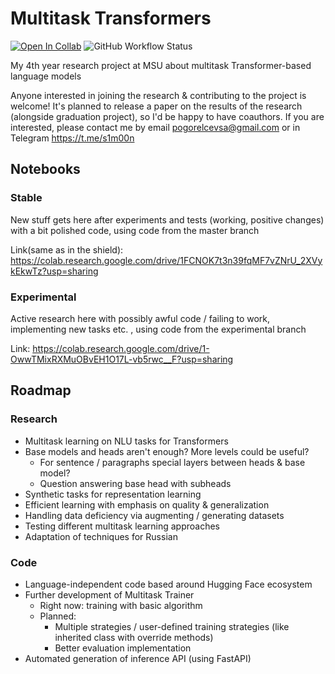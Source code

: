 # Multitask Transformers

[![Open In Collab](https://colab.research.google.com/assets/colab-badge.svg)](https://colab.research.google.com/drive/1FCNOK7t3n39fqMF7vZNrU_2XVykEkwTz?usp=sharing)
![GitHub Workflow Status](https://img.shields.io/github/workflow/status/s1m0000n/multitask-transformers/Pylint?label=pylint)

My 4th year research project at MSU about multitask Transformer-based language models

Anyone interested in joining the research & contributing to the project is welcome! It's planned to release a paper on the results of the research (alongside graduation project), so I'd be happy to have coauthors. If you are interested, please contact me by email pogorelcevsa@gmail.com or in Telegram https://t.me/s1m00n 

## Notebooks

### Stable

New stuff gets here after experiments and tests (working, positive changes) with a bit polished code, using code from the master branch

Link(same as in the shield): https://colab.research.google.com/drive/1FCNOK7t3n39fqMF7vZNrU_2XVykEkwTz?usp=sharing

### Experimental

Active research here with possibly awful code / failing to work, implementing new tasks etc. , using code from the experimental branch

Link: https://colab.research.google.com/drive/1-OwwTMixRXMuOBvEH1O17L-vb5rwc__F?usp=sharing

## Roadmap

### Research

- Multitask learning on NLU tasks for Transformers
- Base models and heads aren't enough? More levels could be useful?
  - For sentence / paragraphs special layers between heads & base model?
  - Question answering base head with subheads
- Synthetic tasks for representation learning
- Efficient learning with emphasis on quality & generalization
- Handling data deficiency via augmenting / generating datasets
- Testing different multitask learning approaches
- Adaptation of techniques for Russian

### Code

- Language-independent code based around Hugging Face ecosystem
- Further development of Multitask Trainer
  - Right now: training with basic algorithm
  - Planned: 
    - Multiple strategies / user-defined training strategies (like inherited class with override methods)
    - Better evaluation implementation
- Automated generation of inference API (using FastAPI)
